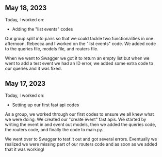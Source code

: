 ## May 18, 2023

Today, I worked on:

* Adding the "list events" codes

Our group split into pairs so that we could tackle
two functionalities in one afternoon. Rebecca and I
worked on the "list events" code. We added code to
the queries file, models file, and routers file.

When we went to Swagger we got it to return an empty
list but when we went to add a test event we had an
ID error, we added some extra code to our queries
and it was fixed.

## May 17, 2023

Today, I worked on:

* Setting up our first fast api codes

As a group, we worked through our first codes to
ensure we all knew what we were doing. We created
our "create event" fast apis. We started by writing
the event in and event out models, then we added the
queries code, the routers code, and finally the code
to main.py.

We went over to Swagger to test it out and got several
errors. Eventually we realized we were missing part of
our routers code and as soon as we added that it was
working!
